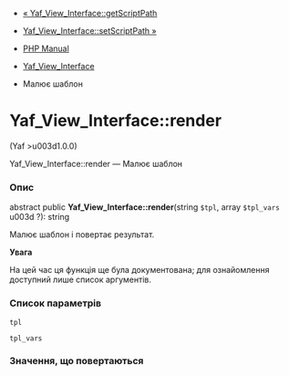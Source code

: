 - [«
Yaf_View_Interface::getScriptPath](yaf-view-interface.getscriptpath.md)
- [Yaf_View_Interface::setScriptPath
»](yaf-view-interface.setscriptpath.md)

- [PHP Manual](index.md)
- [Yaf_View_Interface](class.yaf-view-interface.md)
- Малює шаблон

# Yaf_View_Interface::render

(Yaf \>u003d1.0.0)

Yaf_View_Interface::render — Малює шаблон

### Опис

abstract public **Yaf_View_Interface::render**(string `$tpl`, array
`$tpl_vars` u003d ?): string

Малює шаблон і повертає результат.

**Увага**

На цей час ця функція ще була документована; для
ознайомлення доступний лише список аргументів.

### Список параметрів

`tpl`

`tpl_vars`

### Значення, що повертаються
